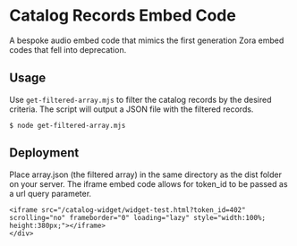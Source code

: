 # Catalog Records Embed Code
A bespoke audio embed code that mimics the first generation Zora embed codes that fell into deprecation.

## Usage

Use `get-filtered-array.mjs` to filter the catalog records by the desired criteria. The script will output a JSON file with the filtered records.

```$ node get-filtered-array.mjs```

## Deployment

Place array.json (the filtered array) in the same directory as the dist folder on your server.
The iframe embed code allows for token_id to be passed as a url query parameter.

```
<iframe src="/catalog-widget/widget-test.html?token_id=402" scrolling="no" frameborder="0" loading="lazy" style="width:100%; height:380px;"></iframe>
</div>
```